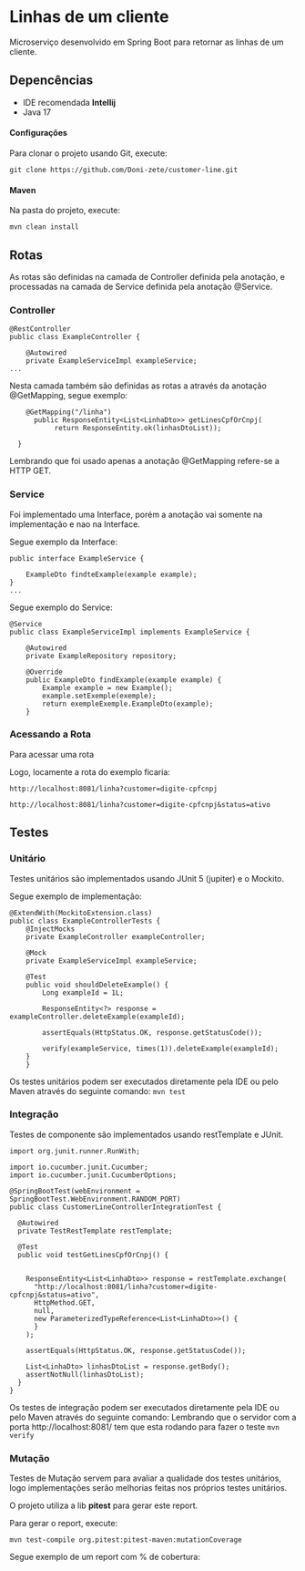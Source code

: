 # Linhas de um cliente   

Microserviço desenvolvido em Spring Boot para retornar as linhas de um cliente.

## Depencências

* IDE recomendada **Intellij**
* Java 17

#### Configurações

Para clonar o projeto usando Git, execute:
```
git clone https://github.com/Doni-zete/customer-line.git
```

#### Maven
Na pasta do projeto, execute:
```
mvn clean install
```

## Rotas

As rotas são definidas na camada de Controller definida pela anotação, e processadas na camada de Service definida pela anotação @Service.

### Controller
```
@RestController
public class ExampleController {

    @Autowired
    private ExampleServiceImpl exampleService;
...
```

Nesta camada também são definidas as rotas a através da anotação @GetMapping, segue exemplo:
```
    @GetMapping("/linha")
      public ResponseEntity<List<LinhaDto>> getLinesCpfOrCnpj(
           return ResponseEntity.ok(linhasDtoList));

  }

```
Lembrando que foi usado apenas a anotação @GetMapping refere-se a HTTP GET.

### Service
Foi implementado uma Interface, porém a anotação vai somente
na implementação e nao na Interface.

Segue exemplo da Interface:
```
public interface ExampleService {

    ExampleDto findteExample(example example);
}
...
```

Segue exemplo do Service:
```
@Service
public class ExampleServiceImpl implements ExampleService {

    @Autowired
    private ExampleRepository repository;

    @Override
    public ExampleDto findExample(example example) {
        Example example = new Example();
        example.setExemple(exemple);
        return exempleExemple.ExampleDto(example);
    }
```

### Acessando a Rota
Para acessar uma rota

Logo, locamente a rota do exemplo ficaria:

`http://localhost:8081/linha?customer=digite-cpfcnpj`


`http://localhost:8081/linha?customer=digite-cpfcnpj&status=ativo`

## Testes
### Unitário
Testes unitários são implementados usando JUnit 5 (jupiter) e o Mockito.

Segue exemplo de implementação:
```
@ExtendWith(MockitoExtension.class)
public class ExampleControllerTests {
    @InjectMocks
    private ExampleController exampleController;

    @Mock
    private ExampleServiceImpl exampleService;

    @Test
    public void shouldDeleteExample() {
        Long exampleId = 1L;

        ResponseEntity<?> response = exampleController.deleteExample(exampleId);

        assertEquals(HttpStatus.OK, response.getStatusCode());

        verify(exampleService, times(1)).deleteExample(exampleId);
    }
    }
```
Os testes unitários podem ser executados diretamente pela IDE ou pelo Maven através do seguinte comando:
``mvn test``


### Integração
Testes de componente são implementados usando restTemplate e JUnit.


```
import org.junit.runner.RunWith;

import io.cucumber.junit.Cucumber;
import io.cucumber.junit.CucumberOptions;

@SpringBootTest(webEnvironment = SpringBootTest.WebEnvironment.RANDOM_PORT)
public class CustomerLineControllerIntegrationTest {

  @Autowired
  private TestRestTemplate restTemplate;

  @Test
  public void testGetLinesCpfOrCnpj() {


    ResponseEntity<List<LinhaDto>> response = restTemplate.exchange(
      "http://localhost:8081/linha?customer=digite-cpfcnpj&status=ativo",
      HttpMethod.GET,
      null,
      new ParameterizedTypeReference<List<LinhaDto>>() {
      }
    );

    assertEquals(HttpStatus.OK, response.getStatusCode());

    List<LinhaDto> linhasDtoList = response.getBody();
    assertNotNull(linhasDtoList);
  }
}

```
Os testes de integração podem ser executados diretamente pela IDE ou pelo Maven através do seguinte comando:
Lembrando que o servidor com a porta http://localhost:8081/ tem que esta rodando para fazer o teste
``mvn verify``

### Mutação
Testes de Mutação servem para avaliar a qualidade dos testes unitários, logo implementações serão melhorias
feitas nos próprios testes unitários.

O projeto utiliza a lib **pitest** para gerar este report.

Para gerar o report, execute:

``mvn test-compile org.pitest:pitest-maven:mutationCoverage``


Segue exemplo de um report com % de cobertura:




